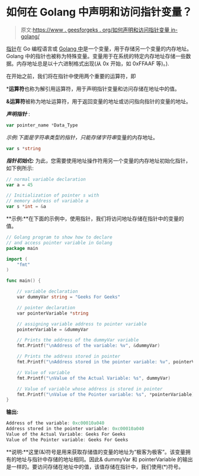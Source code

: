 # 如何在 Golang 中声明和访问指针变量？

> 原文:[https://www . geesforgeks . org/如何声明和访问指针变量 in-golang/](https://www.geeksforgeeks.org/how-to-declare-and-access-pointer-variable-in-golang/)

[指针](https://www.geeksforgeeks.org/pointers-in-golang/)在 Go 编程语言或 [Golang 中](https://www.geeksforgeeks.org/golang-tutorial-learn-go-programming-language/)是一个变量，用于存储另一个变量的内存地址。Golang 中的指针也被称为特殊变量。变量用于在系统的特定内存地址存储一些数据。内存地址总是以十六进制格式出现(从 0x 开始，如 0xFFAAF 等)。).

在开始之前，我们将在指针中使用两个重要的运算符，即

***运算符**也称为解引用运算符，用于声明指针变量和访问存储在地址中的值。

**&运算符**被称为地址运算符，用于返回变量的地址或访问指向指针的变量的地址。

***声明指针*** :

```go
var pointer_name *Data_Type
```

*示例:*下面是字符串类型的指针，只能存储*字符串*变量的内存地址。

```go
var s *string
```

***指针初始化:*** 为此，您需要使用地址操作符用另一个变量的内存地址初始化指针，如下例所示:

```go
// normal variable declaration
var a = 45

// Initialization of pointer s with 
// memory address of variable a
var s *int = &a

```

**示例:**在下面的示例中，使用指针，我们将访问地址存储在指针中的变量的值。

```go
// Golang program to show how to declare
// and access pointer variable in Golang
package main

import (
    "fmt"
)

func main() {

    // variable declaration
    var dummyVar string = "Geeks For Geeks"

    // pointer declaration
    var pointerVariable *string

    // assigning variable address to pointer variable
    pointerVariable = &dummyVar

    // Prints the address of the dummyVar variable
    fmt.Printf("\nAddress of the variable: %v", &dummyVar)

    // Prints the address stored in pointer
    fmt.Printf("\nAddress stored in the pointer variable: %v", pointerVariable)

    // Value of variable
    fmt.Printf("\nValue of the Actual Variable: %s", dummyVar)

    // Value of variable whose address is stored in pointer
    fmt.Printf("\nValue of the Pointer variable: %s", *pointerVariable)
}
```

**输出:**

```go
Address of the variable: 0xc00010a040
Address stored in the pointer variable: 0xc00010a040
Value of the Actual Variable: Geeks For Geeks
Value of the Pointer variable: Geeks For Geeks

```

**说明:**这里(&)符号是用来获取存储值的变量的地址为“极客为极客”。该变量拥有的地址与指针中存储的地址相同。因此& dummyVar 和 pointerVariable 的输出是一样的。要访问存储在地址中的值，该值存储在指针中，我们使用(*)符号。